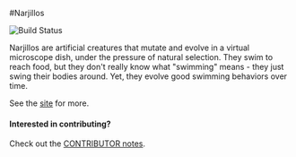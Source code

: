 #Narjillos

![Build Status](https://travis-ci.org/nusco/narjillos.svg)

Narjillos are artificial creatures that mutate and evolve in a virtual microscope dish, under the pressure of natural selection. They swim to reach food, but they don't really know what "swimming" means - they just swing their bodies around. Yet, they evolve good swimming behaviors over time.

See the [site](http://nusco.github.io/narjillos/) for more.

#### Interested in contributing?
Check out the [CONTRIBUTOR notes](https://github.com/nusco/narjillos/blob/master/CONTRIBUTOR.md).
